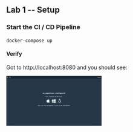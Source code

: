 ## Lab 1 -- Setup

### Start the CI / CD Pipeline

```
docker-compose up
```


#### Verify

Got to http://localhost:8080 and you should see:

<img src="resources/lab1-verification.png" width="50%"></img>